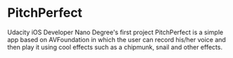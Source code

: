# PitchPerfect
Udacity iOS Developer Nano Degree's first project PitchPerfect is a simple app based on AVFoundation in which the user can record his/her voice and then play it using cool effects such as a chipmunk, snail and other effects.

